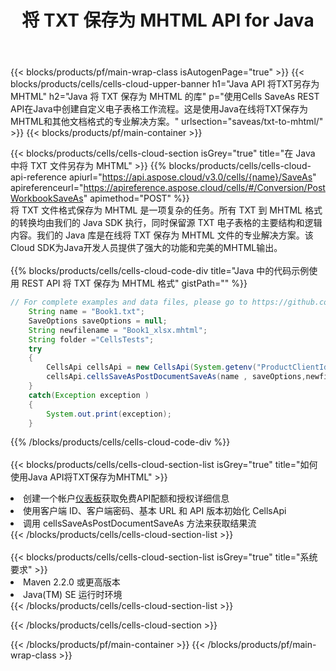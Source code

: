 ﻿---
title: 将 TXT 保存为 MHTML API for Java
description: 使用Aspose.Cells Cloud SDK for Java将TXT格式文件另存为MHTML格式文件。
url: /zh/java/saveas/txt-to-mhtml/
---
{{< blocks/products/pf/main-wrap-class isAutogenPage="true" >}}
{{< blocks/products/cells/cells-cloud-upper-banner h1="Java API 将TXT另存为MHTML" h2="Java 将 TXT 保存为 MHTML 的库" p="使用Cells SaveAs REST API在Java中创建自定义电子表格工作流程。这是使用Java在线将TXT保存为MHTML和其他文档格式的专业解决方案。" urlsection="saveas/txt-to-mhtml/" >}}
{{< blocks/products/pf/main-container >}}

{{< blocks/products/cells/cells-cloud-section isGrey="true" title="在 Java 中将 TXT 文件另存为 MHTML" >}}
{{% blocks/products/cells/cells-cloud-api-reference apiurl="https://api.aspose.cloud/v3.0/cells/{name}/SaveAs" apireferenceurl="https://apireference.aspose.cloud/cells/#/Conversion/PostWorkbookSaveAs" apimethod="POST" %}}
<br/>
将 TXT 文件格式保存为 MHTML 是一项复杂的任务。所有 TXT 到 MHTML 格式的转换均由我们的 Java SDK 执行，同时保留源 TXT 电子表格的主要结构和逻辑内容。我们的 Java 库是在线将 TXT 保存为 MHTML 文件的专业解决方案。该Cloud SDK为Java开发人员提供了强大的功能和完美的MHTML输出。
<br/>
<br/>
{{% blocks/products/cells/cells-cloud-code-div title="Java 中的代码示例使用 REST API 将 TXT 保存为 MHTML 格式" gistPath="" %}}
  
```java
// For complete examples and data files, please go to https://github.com/aspose-cells-cloud/aspose-cells-cloud-java/
    String name = "Book1.txt";
    SaveOptions saveOptions = null;
    String newfilename = "Book1_xlsx.mhtml";
    String folder ="CellsTests";
    try 
    {
        CellsApi cellsApi = new CellsApi(System.getenv("ProductClientId"), System.getenv("ProductClientSecret"));
        cellsApi.cellsSaveAsPostDocumentSaveAs(name , saveOptions,newfilename,false,false,folder,null,null,null,true);                       
    }
    catch(Exception exception )
    {
        System.out.print(exception);
    }
```
  
{{% /blocks/products/cells/cells-cloud-code-div %}}
<br/>
<br/>
{{< blocks/products/cells/cells-cloud-section-list isGrey="true" title="如何使用Java API将TXT保存为MHTML" >}}
<li>创建一个帐户<a href="https://dashboard.aspose.cloud/">仪表板</a>获取免费API配额和授权详细信息</li>
<li>使用客户端 ID、客户端密码、基本 URL 和 API 版本初始化 CellsApi</li>
<li>调用 cellsSaveAsPostDocumentSaveAs 方法来获取结果流</li>
{{< /blocks/products/cells/cells-cloud-section-list >}}
<br/>
<br/>
{{< blocks/products/cells/cells-cloud-section-list isGrey="true" title="系统要求" >}}
<li>Maven 2.2.0 或更高版本</li>
<li>Java(TM) SE 运行时环境</li>
{{< /blocks/products/cells/cells-cloud-section-list >}}

{{< /blocks/products/cells/cells-cloud-section >}}

{{< /blocks/products/pf/main-container >}}
{{< /blocks/products/pf/main-wrap-class >}}
